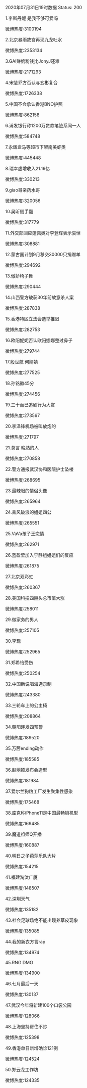 2020年07月31日19时数据
Status: 200

1.李斯丹妮 是我不够可爱吗

微博热度:3100194

2.北京暴雨故宫再现九龙吐水

微博热度:2353134

3.GAI赚奶粉钱比JonyJ还难

微博热度:2171293

4.宋慧乔方否认与玄彬复合

微博热度:1726338

5.中国不会承认香港BNO护照

微博热度:862158

6.浦发银行称1200万贷款笔迹系同一人

微博热度:584748

7.永辉盒马等超市下架南美虾类

微博热度:445448

8.瑞幸虚增收入21.19亿

微博热度:330213

9.giao哥亲药水哥

微博热度:320056

10.吴昕侧手翻

微博热度:317779

11.外交部回应蓬佩奥对李登辉表示哀悼

微博热度:308881

12.蒙古国计划9月移交30000只捐赠羊

微博热度:294692

13.傲娇椅子舞

微博热度:290444

14.山西警方破获30年前故意杀人案

微博热度:287838

15.香港特区立法会选举推迟

微博热度:282753

16.欧阳妮妮否认欧阳娜娜整过鼻子

微博热度:279744

17.殷世航 何婧婧

微博热度:277525

18.孙铭徽45分

微博热度:274456

19.三十而已追剧行为大赏

微博热度:273567

20.李泽锋机场被叫放炮的

微博热度:271797

21.莫言 晚熟的人

微博热度:270858

22.警方通报武汉协和医院护士坠楼

微博热度:268695

23.最辣眼的情侣头像

微博热度:265964

24.乘风破浪的姐姐四公

微博热度:265551

25.VaVa孩子王恋情

微博热度:262971

26.蓝盈莹加入宁静组姐姐们的反应

微博热度:261875

27.北京双彩虹

微博热度:260367

28.美国科技四巨头总市值大涨

微博热度:258011

29.做家务的男人

微博热度:257105

30.李现

微博热度:252965

31.郑希怡受伤

微博热度:250254

32.中国新说唱海选录制

微博热度:243380

33.三轮车上的公主椅

微博热度:208864

34.朝阳连发四预警

微博热度:189520

35.万茜ending动作

微博热度:185585

36.赵丽颖发布会造型

微博热度:181984

37.爱尔兰狗粮工厂发生聚集性感染

微博热度:175468

38.库克称iPhone11是中国最畅销机型

微博热度:169485

39.魔道祖师Q开播

微博热度:160887

40.明日之子芭莎乐队大片

微博热度:154215

41.福建淘汰广厦

微博热度:148507

42.深圳天气

微博热度:135182

43.社会足球场绝不能出现养草皮现象

微博热度:135085

44.我的新衣方言rap

微博热度:134974

45.RNG DMO

微博热度:134900

46.七月最后一天

微博热度:130137

47.武汉今年将新建100个口袋公园

微博热度:128066

48.上海坚持房住不炒

微博热度:125398

49.香港单日新增确诊121例

微博热度:124524

50.郑云龙工作坊

微博热度:124335

